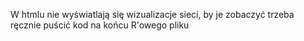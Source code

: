 W htmlu nie wyświatlają się wizualizacje sieci, by je zobaczyć trzeba ręcznie puścić kod na końcu R'owego pliku
